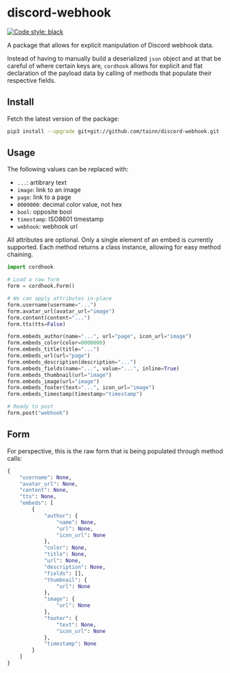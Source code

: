 # discord-webhook

[![Code style: black](https://img.shields.io/badge/code%20style-black-000000.svg)](https://github.com/psf/black)

A package that allows for explicit manipulation of Discord webhook data.

Instead of having to manually build a deserialized `json` object and at that be careful of where certain keys
are, `cordhook` allows for explicit and flat declaration of the payload data by calling of methods that populate their
respective fields.

## Install

Fetch the latest version of the package:

```sh
pip3 install --upgrade git+git://github.com/tainn/discord-webhook.git
```

## Usage

The following values can be replaced with:

- `...`: artibrary text
- `image`: link to an image
- `page`: link to a page
- `0000000`: decimal color value, not hex
- `bool`: opposite bool
- `timestamp`: ISO8601 timestamp
- `webhook`: webhook url

All attributes are optional. Only a single element of an embed is currently supported. Each method returns a class
instance, allowing for easy method chaining.

```py
import cordhook

# Load a raw form
form = cordhook.Form()

# We can apply attributes in-place
form.username(username="...")
form.avatar_url(avatar_url="image")
form.content(content="...")
form.tts(tts=False)

form.embeds_author(name="...", url="page", icon_url="image")
form.embeds_color(color=0000000)
form.embeds_title(title="...")
form.embeds_url(url="page")
form.embeds_description(description="...")
form.embeds_fields(name="...", value="...", inline=True)
form.embeds_thumbnail(url="image")
form.embeds_image(url="image")
form.embeds_footer(text="...", icon_url="image")
form.embeds_timestamp(timestamp="timestamp")

# Ready to post
form.post("webhook")
```

## Form

For perspective, this is the raw form that is being populated through method calls:

```py
{
    "username": None,
    "avatar_url": None,
    "content": None,
    "tts": None,
    "embeds": [
        {
            "author": {
                "name": None,
                "url": None,
                "icon_url": None
            },
            "color": None,
            "title": None,
            "url": None,
            "description": None,
            "fields": [],
            "thumbnail": {
                "url": None
            },
            "image": {
                "url": None
            },
            "footer": {
                "text": None,
                "icon_url": None
            },
            "timestamp": None
        }
    ]
}
```
